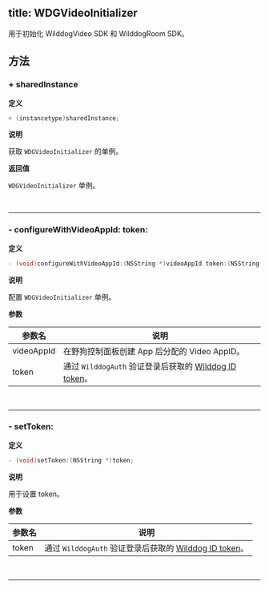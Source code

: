 title: WDGVideoInitializer
---

用于初始化 WilddogVideo SDK 和 WilddogRoom SDK。

## 方法

### + sharedInstance

**定义**

```objectivec
+ (instancetype)sharedInstance;
```

**说明**

获取 `WDGVideoInitializer` 的单例。

**返回值**

`WDGVideoInitializer` 单例。

</br>

---

### - configureWithVideoAppId: token:

**定义**

```objectivec
- (void)configureWithVideoAppId:(NSString *)videoAppId token:(NSString *)token;
```

**说明**

配置 `WDGVideoInitializer` 单例。

**参数**

参数名             | 说明 
------------------|------------------
videoAppId        | 在野狗控制面板创建 App 后分配的 Video AppID。
token             | 通过 `WilddogAuth` 验证登录后获取的 [Wilddog ID token](/auth/iOS/index.html)。

</br>

---

### - setToken:

**定义**

```objectivec
- (void)setToken:(NSString *)token;
```

**说明**

用于设置 token。

**参数**

参数名             | 说明 
------------------|------------------
token             | 通过 `WilddogAuth` 验证登录后获取的 [Wilddog ID token](/auth/iOS/index.html)。

</br>

---
